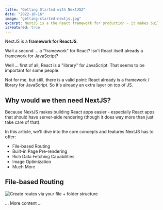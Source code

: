 ```yaml
---
title: "Getting Started with NextJS2"
date: "2022-10-16"
image: "getting-started-nextjs.jpg"
excerpt: NextJS is a the React framework for production - it makes building fullstack React apps and sites a breeze and ships with built-in SSR.
isFeatured: true
---
```


<!-- inside this -> '---' above is the metadata of this file which is  written in yaml format, and below is it's content, the way the content is below is the way it'll appear in the browser -->

NextJS is a **framework for ReactJS**.

Wait a second ... a "framework" for React? Isn't React itself already a framework for JavaScript?

Well ... first of all, React is a "library" for JavaScript. That seems to be important for some people.

Not for me, but still, there is a valid point: React already is a framework / library for JavaScript. So it's already an extra layer on top of JS.

## Why would we then need NextJS?

Because NextJS makes building React apps easier - especially React apps that should have server-side rendering (though it does way more than just take care of that).

In this article, we'll dive into the core concepts and features NextJS has to offer:

- File-based Routing
- Built-in Page Pre-rendering
- Rich Data Fetching Capabilities
- Image Optimization
- Much More

## File-based Routing
![Create routes via your file + folder structure](nextjs-file-base-routing.png)

... More content ...
